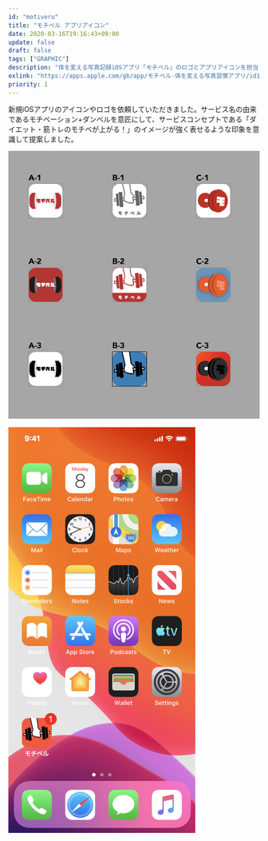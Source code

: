 ```yaml
---
id: "motiveru"
title: "モチベル アプリアイコン"
date: 2020-03-16T19:16:43+09:00
update: false
draft: false
tags: ["GRAPHIC"]
description: "体を変える写真記録iOSアプリ「モチベル」のロゴとアプリアイコンを担当しました。"
exlink: "https://apps.apple.com/gb/app/モチベル-体を変える写真習慣アプリ/id1502003146"
priority: 1
---
```


新規iOSアプリのアイコンやロゴを依頼していただきました。サービス名の由来であるモチベーション+ダンベルを意匠にして、サービスコンセプトである「ダイエット・筋トレのモチベが上がる！」のイメージが強く表せるような印象を意識して提案しました。

![提案候補](options.png)

![最終案](iphone.png)
